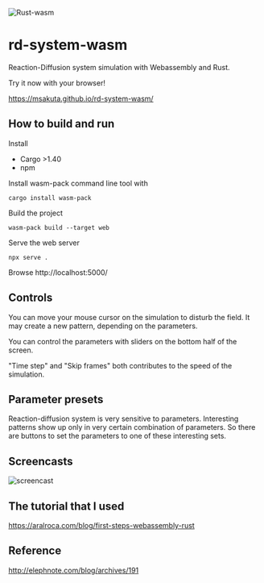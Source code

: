 ![Rust-wasm](https://github.com/msakuta/rd-system-wasm/workflows/Rust-wasm/badge.svg)

# rd-system-wasm

Reaction-Diffusion system simulation with Webassembly and Rust.

Try it now with your browser!

https://msakuta.github.io/rd-system-wasm/

## How to build and run

Install

* Cargo >1.40
* npm

Install wasm-pack command line tool with

    cargo install wasm-pack

Build the project

    wasm-pack build --target web

Serve the web server

    npx serve .

Browse http://localhost:5000/

## Controls

You can move your mouse cursor on the simulation to disturb the field. It may create a new pattern, depending on the parameters.

You can control the parameters with sliders on the bottom half of the screen.

"Time step" and "Skip frames" both contributes to the speed of the simulation.

## Parameter presets

Reaction-diffusion system is very sensitive to parameters. Interesting patterns show up only in very certain combination of parameters.
So there are buttons to set the parameters to one of these interesting sets.

## Screencasts

![screencast](https://msakuta.github.io/images/showcase/rd-system-wasm.gif)

## The tutorial that I used

https://aralroca.com/blog/first-steps-webassembly-rust


## Reference

http://elephnote.com/blog/archives/191

